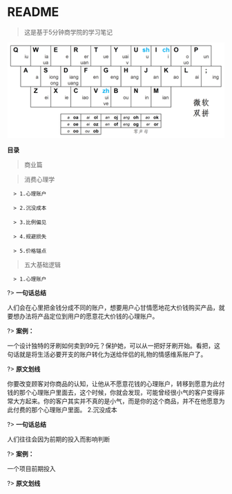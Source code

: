 # README

> 这是基于5分钟商学院的学习笔记

![Image.png](README.assets/Image_png_preview.png)



**目录**

> 商业篇

   > 消费心理学

      > 1.心理账户

      > 2.沉没成本

      > 3.比例偏见

      > 4.规避损失

      > 5.价格锚点

   > 五大基础逻辑

      > 1.心理账户

?> **一句话总结**

   人们会在心里把金钱分成不同的账户，想要用户心甘情愿地花大价钱购买产品，就要想办法将产品定位到用户的愿意花大价钱的心理账户。

?> **案例：**

   一个设计独特的牙刷如何卖到99元？保护她，可以从一把好牙刷开始。看把，这句话就是将生活必要开支的账户转化为送给伴侣的礼物的情感维系账户了。

?> **原文划线**

   你要改变顾客对你商品的认知，让他从不愿意花钱的心理账户，转移到愿意为此付钱的那个心理账户里面去，这个时候，你就会发现，可能曾经很小气的客户变得非常大方起来。你的客户其实并不真的是小气，而是你的这个商品，并不在他愿意为此付费的那个心理账户里面。 2.沉没成本

?> **一句话总结**

   人们往往会因为前期的投入而影响判断

?> **案例：**

   一个项目前期投入

?> **原文划线**

   

